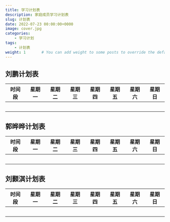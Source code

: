 ```yaml
---
title: 学习计划表
description: 家庭成员学习计划表
slug: 计划表
date: 2022-07-23 00:00:00+0000
image: cover.jpg
categories:
    - 学习计划
tags:
    - 计划表
weight: 1       # You can add weight to some posts to override the default sorting (date descending)
---
```


## 刘鹏计划表
| 时间段 | 星期一 | 星期二 | 星期三 | 星期四 | 星期五 | 星期六 | 星期日 |
| ------ | ------ | ------ | ------ | ------ | ------ | ------ | ------ |
|        |        |        |        |        |        |        |        |
|        |        |        |        |        |        |        |        |
|        |        |        |        |        |        |        |        |
|        |        |        |        |        |        |        |        |
|        |        |        |        |        |        |        |        |

## 郭晔晔计划表
| 时间段 | 星期一 | 星期二 | 星期三 | 星期四 | 星期五 | 星期六 | 星期日 |
| ---- | ---- | ---- | ---- | ---- | ---- | ---- | ---- |
|      |      |      |      |      |      |      |      |
|      |      |      |      |      |      |      |      |
|      |      |      |      |      |      |      |      |
|      |      |      |      |      |      |      |      |
|      |      |      |      |      |      |      |      |

## 刘颢淇计划表
| 时间段 | 星期一 | 星期二 | 星期三 | 星期四 | 星期五 | 星期六 | 星期日 |
| ---- | ---- | ---- | ---- | ---- | ---- | ---- | ---- |
|      |      |      |      |      |      |      |      |
|      |      |      |      |      |      |      |      |
|      |      |      |      |      |      |      |      |
|      |      |      |      |      |      |      |      |
|      |      |      |      |      |      |      |      |

